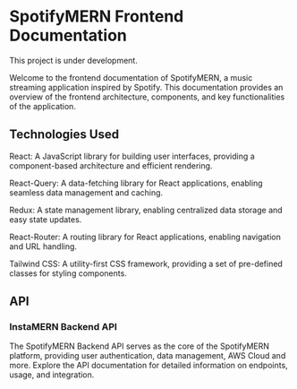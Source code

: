 # SpotifyMERN Frontend Documentation

This project is under development.

Welcome to the frontend documentation of SpotifyMERN, a music streaming application inspired by Spotify. This documentation provides an overview of the frontend architecture, components, and key functionalities of the application.

## Technologies Used

React: A JavaScript library for building user interfaces, providing a component-based architecture and efficient rendering.

React-Query: A data-fetching library for React applications, enabling seamless data management and caching.

Redux: A state management library, enabling centralized data storage and easy state updates.

React-Router: A routing library for React applications, enabling navigation and URL handling.

Tailwind CSS: A utility-first CSS framework, providing a set of pre-defined classes for styling components.

## API

### InstaMERN Backend API

The SpotifyMERN Backend API serves as the core of the SpotifyMERN platform, providing user authentication, data management, AWS Cloud and more. Explore the API documentation for detailed information on endpoints, usage, and integration.
